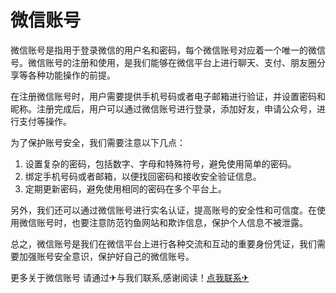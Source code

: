 # 微信账号

微信账号是指用于登录微信的用户名和密码，每个微信账号对应着一个唯一的微信号。微信账号的注册和使用，是我们能够在微信平台上进行聊天、支付、朋友圈分享等各种功能操作的前提。

在注册微信账号时，用户需要提供手机号码或者电子邮箱进行验证，并设置密码和昵称。注册完成后，用户可以通过微信账号进行登录，添加好友，申请公众号，进行支付等操作。

为了保护账号安全，我们需要注意以下几点：
1. 设置复杂的密码，包括数字、字母和特殊符号，避免使用简单的密码。
2. 绑定手机号码或者邮箱，以便找回密码和接收安全验证信息。
3. 定期更新密码，避免使用相同的密码在多个平台上。

另外，我们还可以通过微信账号进行实名认证，提高账号的安全性和可信度。在使用微信账号时，也要注意防范钓鱼网站和欺诈信息，保护个人信息不被泄露。

总之，微信账号是我们在微信平台上进行各种交流和互动的重要身份凭证，我们需要加强账号安全意识，保护好自己的微信账号。

更多关于微信账号 请通过✈与我们联系,感谢阅读！[点我联系✈](https://in.G208.com)